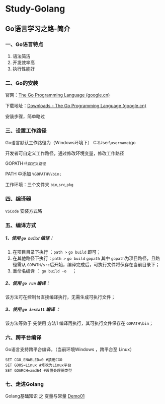 # Study-Golang

## Go语言学习之路-简介

### 一、Go语言特点

1. 语法简洁
2. 开发效率高
3. 执行性能好

### 二、Go的安装

官网：[The Go Programming Language (google.cn)](https://golang.google.cn/)

下载地址：[Downloads - The Go Programming Language (google.cn)](https://golang.google.cn/dl/)

安装步骤，简单略过

### 三、设置工作路径

Go语言默认工作路径为（Windows环境下） C:\\User\\`username`\\go

开发者可自定义工作路径，通过修改环境变量，修改工作路径

GOPATH=\\`自定义路径`

PATH 中添加 `%GOPATH%\bin;`

工作环境：三个文件夹 `bin`,`src`,`pkg` 

### 四、编译器

`VSCode` 安装方式略

### 五、编译方式

##### 1、使用 `go build` 编译：

1. 在项目目录下执行 ：`path >` `go build` 即可；
2. 在其他路径下执行：`path >` `go build`  `gopath` 其中  `gopath`为项目路径，且路径需从 `GOPATH/src`后开始，编译完成后，可执行文件将保存在当前目录下；
3. 重命名编译 ： `go build -o  ` ；

##### 2、使用 `go run` 编译：

该方法可在控制台直接编译执行，无需生成可执行文件；

##### 3、使用 `go install` 编译 ：

该方法等效于 先使用 方法1 编译再执行，其可执行文件保存在 `GOPATH\bin`；

### 六、跨平台编译

Go语言支持跨平台编译，（当前环境Windows ，跨平台至 Linux）

```shell
SET CGO_ENABLED=0 #禁用CGO
SET GOOS=Linux #修改为Linux平台
SET GOARCH=amd64 #设置处理器类型
```

### 七、走进Golang

Golang基础知识 之 变量与常量 [Demo01](Demo01\README.md)

